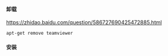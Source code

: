 #### 卸载
https://zhidao.baidu.com/question/586727690425472885.html
```
apt-get remove teamviewer
```
#### 安装
